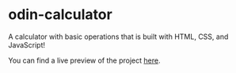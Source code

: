 # odin-calculator

A calculator with basic operations that is built with HTML, CSS, and JavaScript!

You can find a live preview of the project [here](https://thepokepro95.github.io/odin-calculator/).
